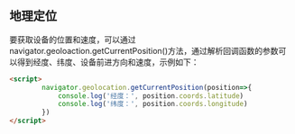 ## 地理定位

要获取设备的位置和速度，可以通过navigator.geoloaction.getCurrentPosition()方法，通过解析回调函数的参数可以得到经度、纬度、设备前进方向和速度，示例如下：

```html
<script>
        navigator.geolocation.getCurrentPosition(position=>{
            console.log('经度：', position.coords.latitude)
            console.log('纬度：', position.coords.longitude)
        })
</script>
```

